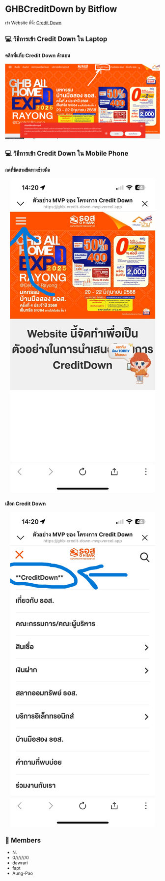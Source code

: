 # GHBCreditDown by Bitflow

เข้า Website ที่นี่:
[Credit Down](https://github.com/knolleary/pubsubclient)

## 💻 วิธีการเข้า Credit Down ใน Laptop
### คลิกที่แท็บ Credit Down ด้านบน 
<p align="center">
  <img src="image/1.png" alt="header">
</p>

## 💻 วิธีการเข้า Credit Down ใน Mobile Phone
### กดที่ขีดสามขีดทางซ้ายมือ
<p align="center">
  <img src="image/2.jpg" alt="header">
</p>

### เลือก Credit Down
<p align="center">
  <img src="image/3.jpg" alt="header">
</p>

## 👥 Members
- N.
- 0///////0
- dawrari
- fapt
- Aung-Pao
